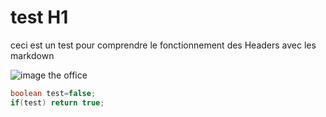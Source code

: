 # test H1
ceci est un test pour comprendre le fonctionnement des Headers avec les markdown

![image the office](https://media1.tenor.com/m/eCZT7WTXe6MAAAAd/the-office.gif)

``` java
boolean test=false;
if(test) return true;
```
